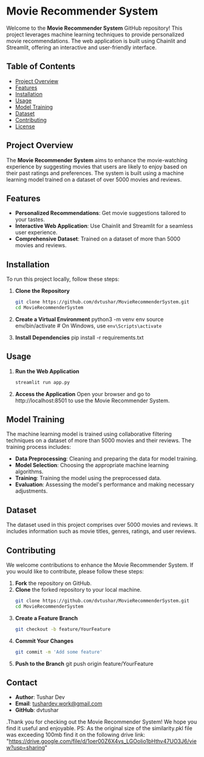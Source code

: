 # Movie Recommender System

Welcome to the **Movie Recommender System** GitHub repository! This project leverages machine learning techniques to provide personalized movie recommendations. The web application is built using Chainlit and Streamlit, offering an interactive and user-friendly interface.

## Table of Contents

- [Project Overview](#project-overview)
- [Features](#features)
- [Installation](#installation)
- [Usage](#usage)
- [Model Training](#model-training)
- [Dataset](#dataset)
- [Contributing](#contributing)
- [License](#license)

## Project Overview

The **Movie Recommender System** aims to enhance the movie-watching experience by suggesting movies that users are likely to enjoy based on their past ratings and preferences. The system is built using a machine learning model trained on a dataset of over 5000 movies and reviews.

## Features

- **Personalized Recommendations**: Get movie suggestions tailored to your tastes.
- **Interactive Web Application**: Use Chainlit and Streamlit for a seamless user experience.
- **Comprehensive Dataset**: Trained on a dataset of more than 5000 movies and reviews.

## Installation

To run this project locally, follow these steps:

1. **Clone the Repository**
   ```bash
   git clone https://github.com/dvtushar/MovieRecommenderSystem.git
   cd MovieRecommenderSystem

2. **Create a Virtual Environment**
    python3 -m venv env
   source env/bin/activate  # On Windows, use `env\Scripts\activate`

3. **Install Dependencies**
   pip install -r requirements.txt

## Usage
1. **Run the Web Application**
   ```bash
   streamlit run app.py
2. **Access the Application**
   Open your browser and go to http://localhost:8501 to use the Movie Recommender System.

## Model Training 
The machine learning model is trained using collaborative filtering techniques on a dataset of more than 5000 movies and their reviews. The training process includes:

- **Data Preprocessing**: Cleaning and preparing the data for model training.
- **Model Selection**: Choosing the appropriate machine learning algorithms.
- **Training**: Training the model using the preprocessed data.
- **Evaluation**: Assessing the model's performance and making necessary adjustments.

## Dataset
The dataset used in this project comprises over 5000 movies and reviews. It includes information such as movie titles, genres, ratings, and user reviews.

## Contributing

We welcome contributions to enhance the Movie Recommender System. If you would like to contribute, please follow these steps:

1. **Fork** the repository on GitHub.
2. **Clone** the forked repository to your local machine.
   ```bash
   git clone https://github.com/dvtushar/MovieRecommenderSystem.git
   cd MovieRecommenderSystem
3. **Create a Feature Branch**
   ```bash
   git checkout -b feature/YourFeature

4. **Commit Your Changes**
   ```bash
   git commit -m 'Add some feature'
5. **Push to the Branch**
   git push origin feature/YourFeature

## Contact
- **Author**: Tushar Dev
- **Email**: tushardev.work@gmail.com
- **GitHub**: dvtushar

  
.Thank you for checking out the Movie Recommender System! We hope you find it useful and enjoyable.
PS: As the original size of the similarity.pkl file was exceeding 100mb find it on the following drive link: "https://drive.google.com/file/d/1oer00Z6X4vs_LGOolio1bHthv47UO3J6/view?usp=sharing"

   

